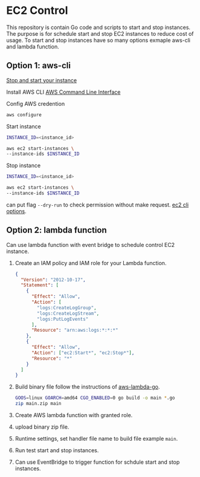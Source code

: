 # EC2 Control

This repository is contain Go code and scripts to start and stop instances.
The purpose is for schedule start and stop EC2 instances to reduce cost of usage.
To start and stop instances have so many options exmaple aws-cli and lambda function.

## Option 1: aws-cli

[Stop and start your instance](https://docs.aws.amazon.com/AWSEC2/latest/UserGuide/Stop_Start.html)

Install AWS CLI
[AWS Command Line Interface](https://aws.amazon.com/cli/)

Config AWS credention

```sh
aws configure
```

Start instance

```sh
INSTANCE_ID=<instance_id>

aws ec2 start-instances \
--instance-ids $INSTANCE_ID
```

Stop instance

```sh
INSTANCE_ID=<instance_id>

aws ec2 start-instances \
--instance-ids $INSTANCE_ID
```

can put flag `--dry-run` to check permission without make request. [ec2 cli options](https://docs.aws.amazon.com/cli/latest/reference/ec2/start-instances.html#options).

## Option 2: lambda function

Can use lambda function with event bridge to schedule control EC2 instance.

1. Create an IAM policy and IAM role for your Lambda function.

   ```json
   {
     "Version": "2012-10-17",
     "Statement": [
       {
         "Effect": "Allow",
         "Action": [
           "logs:CreateLogGroup",
           "logs:CreateLogStream",
           "logs:PutLogEvents"
         ],
         "Resource": "arn:aws:logs:*:*:*"
       },
       {
         "Effect": "Allow",
         "Action": ["ec2:Start*", "ec2:Stop*"],
         "Resource": "*"
       }
     ]
   }
   ```

2. Build binary file follow the instructions of [aws-lambda-go](https://github.com/aws/aws-lambda-go).

   ```sh
   GOOS=linux GOARCH=amd64 CGO_ENABLED=0 go build -o main *.go
   zip main.zip main
   ```

3. Create AWS lambda function with granted role.
4. upload binary zip file.
5. Runtime settings, set handler file name to build file example `main`.
6. Run test start and stop instances.
7. Can use EventBridge to trigger function for schdule start and stop instances.
